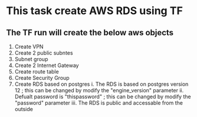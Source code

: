 # This task create AWS RDS using TF
## The TF run will create the below aws objects
1. Create VPN
2. Create 2 public subntes
3. Subnet group
4. Create 2 Internet Gateway
5. Create route table
6. Create Security Group
7. Create RDS based on postgres 
  i. The RDS is based on postgres version 12 ; this can be changed by modify the  "engine_version" parameter 
  ii. Defualt password is "thispassword" ; this can be changed by modify the  "password" parameter
  iii. The RDS is public and accessable from the outside
